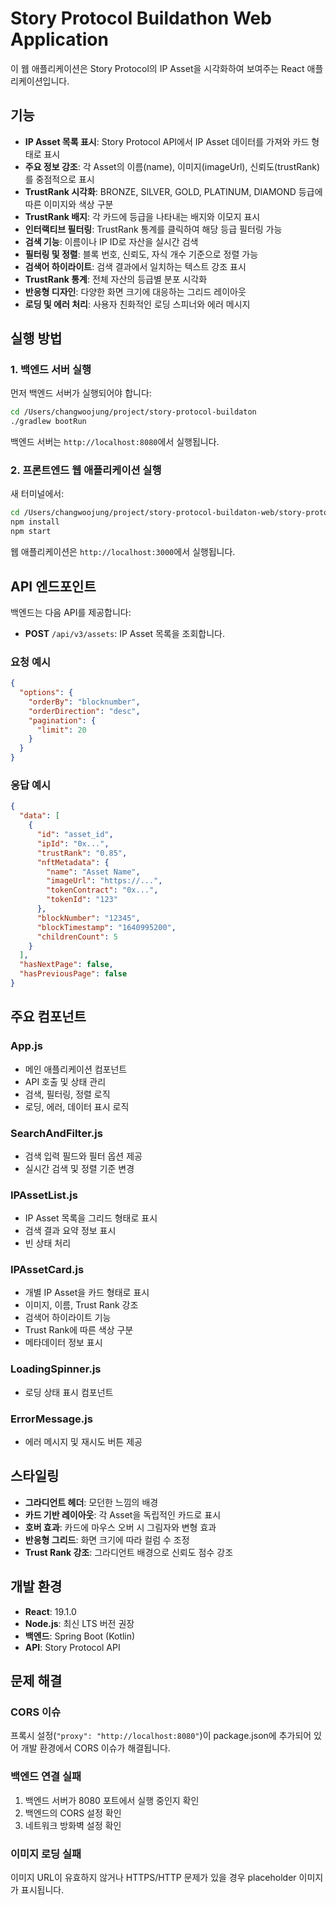 # Story Protocol Buildathon Web Application

이 웹 애플리케이션은 Story Protocol의 IP Asset을 시각화하여 보여주는 React 애플리케이션입니다.

## 기능

- **IP Asset 목록 표시**: Story Protocol API에서 IP Asset 데이터를 가져와 카드 형태로 표시
- **주요 정보 강조**: 각 Asset의 이름(name), 이미지(imageUrl), 신뢰도(trustRank)를 중점적으로 표시
- **TrustRank 시각화**: BRONZE, SILVER, GOLD, PLATINUM, DIAMOND 등급에 따른 이미지와 색상 구분
- **TrustRank 배지**: 각 카드에 등급을 나타내는 배지와 이모지 표시
- **인터랙티브 필터링**: TrustRank 통계를 클릭하여 해당 등급 필터링 가능
- **검색 기능**: 이름이나 IP ID로 자산을 실시간 검색
- **필터링 및 정렬**: 블록 번호, 신뢰도, 자식 개수 기준으로 정렬 가능
- **검색어 하이라이트**: 검색 결과에서 일치하는 텍스트 강조 표시
- **TrustRank 통계**: 전체 자산의 등급별 분포 시각화
- **반응형 디자인**: 다양한 화면 크기에 대응하는 그리드 레이아웃
- **로딩 및 에러 처리**: 사용자 친화적인 로딩 스피너와 에러 메시지

## 실행 방법

### 1. 백엔드 서버 실행

먼저 백엔드 서버가 실행되어야 합니다:

```bash
cd /Users/changwoojung/project/story-protocol-buildaton
./gradlew bootRun
```

백엔드 서버는 `http://localhost:8080`에서 실행됩니다.

### 2. 프론트엔드 웹 애플리케이션 실행

새 터미널에서:

```bash
cd /Users/changwoojung/project/story-protocol-buildaton-web/story-protocol-buildaton-web
npm install
npm start
```

웹 애플리케이션은 `http://localhost:3000`에서 실행됩니다.

## API 엔드포인트

백엔드는 다음 API를 제공합니다:

- **POST** `/api/v3/assets`: IP Asset 목록을 조회합니다.

### 요청 예시

```json
{
  "options": {
    "orderBy": "blocknumber",
    "orderDirection": "desc",
    "pagination": {
      "limit": 20
    }
  }
}
```

### 응답 예시

```json
{
  "data": [
    {
      "id": "asset_id",
      "ipId": "0x...",
      "trustRank": "0.85",
      "nftMetadata": {
        "name": "Asset Name",
        "imageUrl": "https://...",
        "tokenContract": "0x...",
        "tokenId": "123"
      },
      "blockNumber": "12345",
      "blockTimestamp": "1640995200",
      "childrenCount": 5
    }
  ],
  "hasNextPage": false,
  "hasPreviousPage": false
}
```

## 주요 컴포넌트

### App.js
- 메인 애플리케이션 컴포넌트
- API 호출 및 상태 관리
- 검색, 필터링, 정렬 로직
- 로딩, 에러, 데이터 표시 로직

### SearchAndFilter.js
- 검색 입력 필드와 필터 옵션 제공
- 실시간 검색 및 정렬 기준 변경

### IPAssetList.js
- IP Asset 목록을 그리드 형태로 표시
- 검색 결과 요약 정보 표시
- 빈 상태 처리

### IPAssetCard.js
- 개별 IP Asset을 카드 형태로 표시
- 이미지, 이름, Trust Rank 강조
- 검색어 하이라이트 기능
- Trust Rank에 따른 색상 구분
- 메타데이터 정보 표시

### LoadingSpinner.js
- 로딩 상태 표시 컴포넌트

### ErrorMessage.js
- 에러 메시지 및 재시도 버튼 제공

## 스타일링

- **그라디언트 헤더**: 모던한 느낌의 배경
- **카드 기반 레이아웃**: 각 Asset을 독립적인 카드로 표시
- **호버 효과**: 카드에 마우스 오버 시 그림자와 변형 효과
- **반응형 그리드**: 화면 크기에 따라 컬럼 수 조정
- **Trust Rank 강조**: 그라디언트 배경으로 신뢰도 점수 강조

## 개발 환경

- **React**: 19.1.0
- **Node.js**: 최신 LTS 버전 권장
- **백엔드**: Spring Boot (Kotlin)
- **API**: Story Protocol API

## 문제 해결

### CORS 이슈
프록시 설정(`"proxy": "http://localhost:8080"`)이 package.json에 추가되어 있어 개발 환경에서 CORS 이슈가 해결됩니다.

### 백엔드 연결 실패
1. 백엔드 서버가 8080 포트에서 실행 중인지 확인
2. 백엔드의 CORS 설정 확인
3. 네트워크 방화벽 설정 확인

### 이미지 로딩 실패
이미지 URL이 유효하지 않거나 HTTPS/HTTP 문제가 있을 경우 placeholder 이미지가 표시됩니다.
